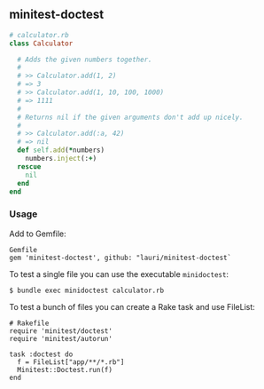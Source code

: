 ## minitest-doctest

```ruby
# calculator.rb
class Calculator

  # Adds the given numbers together.
  #
  # >> Calculator.add(1, 2)
  # => 3
  # >> Calculator.add(1, 10, 100, 1000)
  # => 1111
  #
  # Returns nil if the given arguments don't add up nicely.
  #
  # >> Calculator.add(:a, 42)
  # => nil
  def self.add(*numbers)
    numbers.inject(:+)
  rescue
    nil
  end
end
```

### Usage

Add to Gemfile:

```
Gemfile
gem 'minitest-doctest', github: "lauri/minitest-doctest`
```

To test a single file you can use the executable `minidoctest`:

`$ bundle exec minidoctest calculator.rb`

To test a bunch of files you can create a Rake task and use FileList:

```
# Rakefile
require 'minitest/doctest'
require 'minitest/autorun'

task :doctest do
  f = FileList["app/**/*.rb"]
  Minitest::Doctest.run(f)
end
```